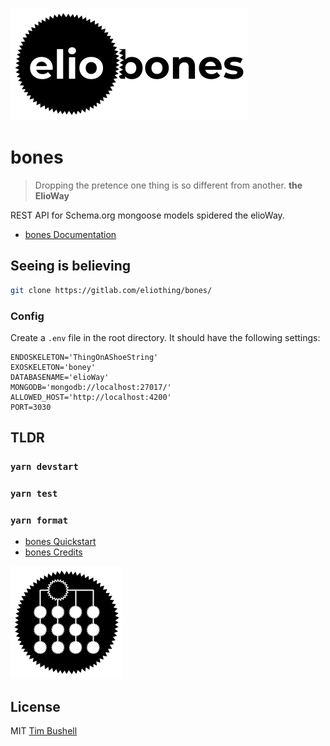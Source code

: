 ![](elio-bones-logo.png)

# bones

> Dropping the pretence one thing is so different from another. **the ElioWay**

REST API for Schema.org mongoose models spidered the elioWay.

- [bones Documentation](https://elioway.gitlab.io/eliothing/bones)

## Seeing is believing

```bash
git clone https://gitlab.com/eliothing/bones/
```

### Config

Create a `.env` file in the root directory. It should have the following settings:

```
ENDOSKELETON='ThingOnAShoeString'
EXOSKELETON='boney'
DATABASENAME='elioWay'
MONGODB='mongodb://localhost:27017/'
ALLOWED_HOST='http://localhost:4200'
PORT=3030
```

## TLDR

### `yarn devstart`

### `yarn test`

### `yarn format`

- [bones Quickstart](https://elioway.gitlab.io/eliothing/bones/quickstart.html)
- [bones Credits](https://elioway.gitlab.io/eliothing/bones/credits.html)

![](apple-touch-icon.png)

## License

MIT [Tim Bushell](mailto:tcbushell@gmail.com)
